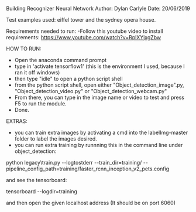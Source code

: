 ﻿Building Recognizer Neural Network
Author: Dylan Carlyle
Date: 20/06/2019

Test examples used: eiffel tower and the sydney opera house.

Requirements needed to run:
-Follow this youtube video to install requirements:
	https://www.youtube.com/watch?v=RplXYjxgZbw

HOW TO RUN:

- Open the anaconda command prompt
- type in 'activate tensorflow1' (this is the environment I used, because I ran it off windows)
- then type "idle" to open a python script shell
- from the python script shell, open either "Object_detection_image".py, "Object_detection_video.py" or "Object_detection_webcam.py"
- From there, you can type in the image name or video to test and press F5 to run the module.
- Done.

EXTRAS:
- you can train extra images by activating a cmd into the labelImg-master folder to label the images desired.
- you can run extra training by runnning this in the command line under object_detection:

python legacy\train.py --logtostderr --train_dir=training/ --pipeline_config_path=training/faster_rcnn_inception_v2_pets.config

and see the tensorboard:

tensorboard --logdir=training 

and then open the given localhost address (It should be on port 6060)
